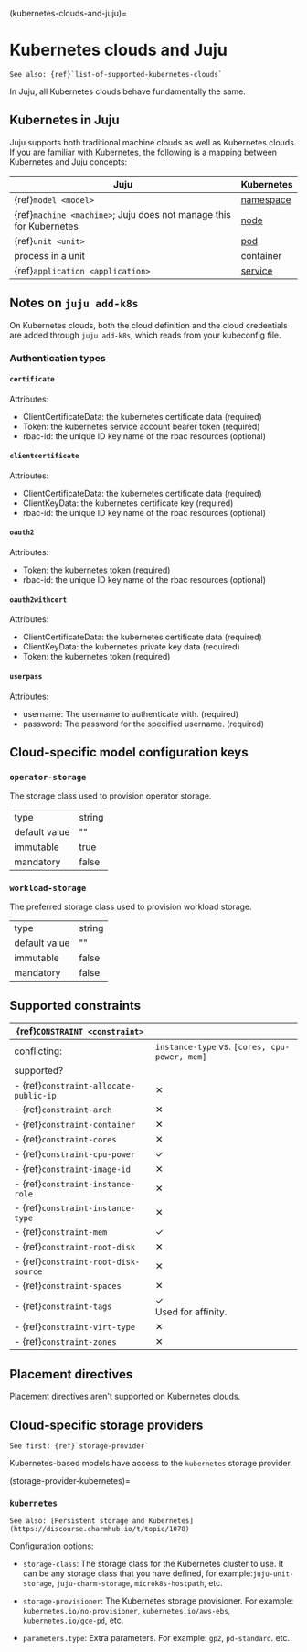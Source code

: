 (kubernetes-clouds-and-juju)=
# Kubernetes clouds and Juju

```{ibnote}
See also: {ref}`list-of-supported-kubernetes-clouds`
```

In Juju, all Kubernetes clouds behave fundamentally the same.

## Kubernetes in Juju

Juju supports both traditional machine clouds as well as Kubernetes clouds. If you are familiar with Kubernetes, the following is a mapping between Kubernetes and Juju concepts:

| Juju | Kubernetes |
| - | - |
| {ref}`model <model>` | [namespace](https://kubernetes.io/docs/concepts/overview/working-with-objects/namespaces/) |
| {ref}`machine <machine>`; Juju does not manage this for Kubernetes | [node](https://kubernetes.io/docs/concepts/architecture/nodes/) |
| {ref}`unit <unit>` | [pod](https://kubernetes.io/docs/concepts/workloads/pods/) |
| process in a unit | container |
| {ref}`application <application>` | [service](https://kubernetes.io/docs/concepts/services-networking/service/) |

## Notes on `juju add-k8s`

On Kubernetes clouds, both the cloud definition and the cloud credentials are added through `juju add-k8s`, which reads from your kubeconfig file.

### Authentication types


#### `certificate`
Attributes:
- ClientCertificateData: the kubernetes certificate data (required)
- Token: the kubernetes service account bearer token (required)
- rbac-id: the unique ID key name of the rbac resources (optional)


#### `clientcertificate`
Attributes:
- ClientCertificateData: the kubernetes certificate data (required)
- ClientKeyData: the kubernetes certificate key (required)
- rbac-id: the unique ID key name of the rbac resources (optional)

#### `oauth2`
Attributes:
- Token: the kubernetes token (required)
- rbac-id: the unique ID key name of the rbac resources (optional)

#### `oauth2withcert`
Attributes:
- ClientCertificateData: the kubernetes certificate data (required)
- ClientKeyData: the kubernetes private key data (required)
- Token: the kubernetes token (required)


#### `userpass`
Attributes:
- username: The username to authenticate with. (required)
- password: The password for the specified username. (required)



## Cloud-specific model configuration keys

### `operator-storage`
The storage class used to provision operator storage.

| | |
|-|-|
| type | string |
| default value | "" |
| immutable | true |
| mandatory | false |

### `workload-storage`
The preferred storage class used to provision workload storage.

| | |
|-|-|
| type | string |
| default value | "" |
| immutable | false |
| mandatory | false |

## Supported constraints


| {ref}`CONSTRAINT <constraint>`         |                                               |
|----------------------------------------|-----------------------------------------------|
| conflicting:                           | `instance-type` vs. `[cores, cpu-power, mem]` |
| supported?                             |                                               |
| - {ref}`constraint-allocate-public-ip` | &#10005;                                      |
| - {ref}`constraint-arch`               | &#10005;                                      |
| - {ref}`constraint-container`          | &#10005;                                      |
| - {ref}`constraint-cores`              | &#10005;                                      |
| - {ref}`constraint-cpu-power`          | &#10003;                                      |
| - {ref}`constraint-image-id`           | &#10005;                                      |
| - {ref}`constraint-instance-role`      | &#10005;                                      |
| - {ref}`constraint-instance-type`      | &#10005;                                      |
| - {ref}`constraint-mem`                | &#10003;                                      |
| - {ref}`constraint-root-disk`          | &#10005;                                      |
| - {ref}`constraint-root-disk-source`   | &#10005;                                      |
| - {ref}`constraint-spaces`             | &#10005;                                      |
| - {ref}`constraint-tags`               | &#10003; <br> Used for affinity.              |
| - {ref}`constraint-virt-type`          | &#10005;                                      |
| - {ref}`constraint-zones`              | &#10005;                                      |


<!--
Sadly, the mem and cpu-power constraints do not properly do what's needed for requests and limits; what we have is very simplistic.
-->

## Placement directives

Placement directives aren't supported on Kubernetes clouds.

## Cloud-specific storage providers

```{ibnote}
See first: {ref}`storage-provider`
```

Kubernetes-based models have access to the `kubernetes` storage provider.

(storage-provider-kubernetes)=
### `kubernetes`

```{ibnote}
See also: [Persistent storage and Kubernetes](https://discourse.charmhub.io/t/topic/1078)
```

Configuration options:

- `storage-class`: The storage class for the Kubernetes cluster to use. It can be any storage class that you have defined, for example:`juju-unit-storage`, `juju-charm-storage`, `microk8s-hostpath`, etc.

- `storage-provisioner`: The Kubernetes storage provisioner. For example: `kubernetes.io/no-provisioner`, `kubernetes.io/aws-ebs`, `kubernetes.io/gce-pd`, etc.

- `parameters.type`:  Extra parameters. For example: `gp2`, `pd-standard`. etc.
